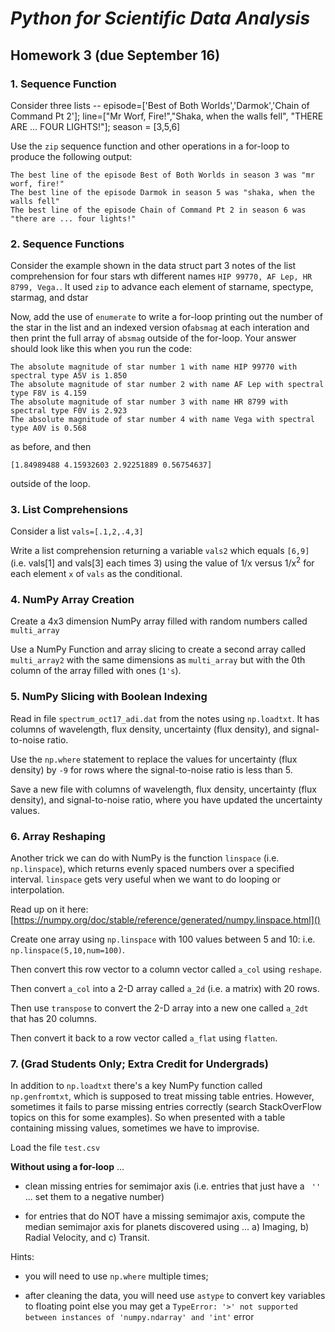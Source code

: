 # _Python for Scientific Data Analysis_

## Homework 3 (due September 16)

### 1. Sequence Function

Consider three lists -- episode=['Best of Both Worlds','Darmok','Chain of Command Pt 2']; line=["Mr Worf, Fire!","Shaka, when the walls fell", "THERE ARE ... FOUR LIGHTS!"]; season = [3,5,6]

Use the ``zip`` sequence function and other operations in a for-loop to produce the following output:

```
The best line of the episode Best of Both Worlds in season 3 was "mr worf, fire!" 
The best line of the episode Darmok in season 5 was "shaka, when the walls fell" 
The best line of the episode Chain of Command Pt 2 in season 6 was "there are ... four lights!"
```

### 2. Sequence Functions
 
 Consider the example shown in the data struct part 3 notes of the list comprehension for four stars wth different names ``HIP 99770, AF Lep, HR 8799, Vega.``.  It used ``zip`` to advance each element of starname, spectype, starmag, and dstar 
 
 Now, add the use of ``enumerate`` to write a for-loop printing out the number of the star in the list and an indexed version of``absmag`` at each interation and then print the full array of ``absmag`` outside of the for-loop.  Your answer should look like this when you run the code:
 
```
The absolute magnitude of star number 1 with name HIP 99770 with spectral type A5V is 1.850
The absolute magnitude of star number 2 with name AF Lep with spectral type F8V is 4.159
The absolute magnitude of star number 3 with name HR 8799 with spectral type F0V is 2.923
The absolute magnitude of star number 4 with name Vega with spectral type A0V is 0.568
```
as before, and then

```
[1.84989488 4.15932603 2.92251889 0.56754637]
```
outside of the loop.


 
 
### 3. List Comprehensions
 
 Consider a list ``vals=[.1,2,.4,3]``
 
 Write a list comprehension returning a variable ``vals2`` which equals ``[6,9]`` (i.e. vals[1] and vals[3] each times 3) using the value of 1/x versus 1/x$^{2}$ for each element ``x`` of ``vals`` as the conditional.
 

 

### 4. NumPy Array Creation 

Create a 4x3 dimension NumPy array filled with random numbers called ``multi_array``

Use a NumPy Function and array slicing to create a second array called ``multi_array2`` with the same dimensions as ``multi_array`` but with the 0th column of the array filled with ones (``1's``).


### 5. NumPy Slicing with Boolean Indexing

Read in file ``spectrum_oct17_adi.dat`` from the notes using ``np.loadtxt``.   It has columns of wavelength, flux density, uncertainty (flux density), and signal-to-noise ratio.   

 Use the ``np.where`` statement to replace the values for uncertainty (flux density) by ``-9`` for rows where the signal-to-noise ratio is less than 5.

Save a new file with columns of wavelength, flux density, uncertainty (flux density), and signal-to-noise ratio, where you have updated the uncertainty values.

### 6. Array Reshaping 

Another trick we can do with NumPy is the function ``linspace`` (i.e. ``np.linspace``), which returns evenly spaced numbers over a specified interval.   ``linspace`` gets very useful when we want to do looping or interpolation.

Read up on it here: [https://numpy.org/doc/stable/reference/generated/numpy.linspace.html]()

Create one array using ``np.linspace`` with 100 values between 5 and 10: i.e. ``np.linspace(5,10,num=100)``.  

Then convert this row vector to a column vector called ``a_col`` using ``reshape``.  

Then convert ``a_col`` into a 2-D array called ``a_2d`` (i.e. a matrix) with 20 rows.

Then use ``transpose`` to convert the 2-D array into a new one called ``a_2dt`` that has 20 columns.

Then convert it back to a row vector called ``a_flat`` using ``flatten``.



### 7. (Grad Students Only; Extra Credit for Undergrads) 

In addition to ``np.loadtxt`` there's a key NumPy function called ``np.genfromtxt``, which is supposed to treat missing table entries.  However, sometimes it fails to parse missing entries correctly (search StackOverFlow topics on this for some examples).  So when presented with a table containing missing values, sometimes we have to improvise.

Load the file ``test.csv``

**Without using a for-loop** ...

 * clean missing entries for semimajor axis (i.e. entries that just have a `` ''`` ... set them to a negative number)
 
 * for entries that do NOT have a missing semimajor axis, compute the median semimajor axis for planets discovered using ... a) Imaging, b) Radial Velocity, and c) Transit.

Hints:
 
 * you will need to use ``np.where`` multiple times;       
 
 * after cleaning the data, you will need use ``astype`` to convert key variables to floating point else you may get a ``TypeError: '>' not supported between instances of 'numpy.ndarray' and 'int'`` error

